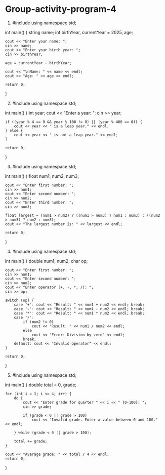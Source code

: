 # Group-activity-program-4

1. #include <iostream>
using namespace std;

int main() {
    string name;
    int birthYear, currentYear = 2025, age;

    cout << "Enter your name: ";
    cin >> name;
    cout << "Enter your birth year: ";
    cin >> birthYear;

    age = currentYear - birthYear;

    cout << "\nName: " << name << endl;
    cout << "Age: " << age << endl;

    return 0;
}

2. #include <iostream>
using namespace std;

int main() {
    int year;
    cout << "Enter a year: ";
    cin >> year;

    if ((year % 4 == 0 && year % 100 != 0) || (year % 400 == 0)) {
        cout << year << " is a leap year." << endl;
    } else {
        cout << year << " is not a leap year." << endl;
    }

    return 0;
}

3. #include <iostream>
using namespace std;

int main() {
    float num1, num2, num3;

    cout << "Enter first number: ";
    cin >> num1;
    cout << "Enter second number: ";
    cin >> num2;
    cout << "Enter third number: ";
    cin >> num3;

    float largest = (num1 > num2) ? ((num1 > num3) ? num1 : num3) : ((num2 > num3) ? num2 : num3);
    cout << "The largest number is: " << largest << endl;

    return 0;
}

4. #include <iostream>
using namespace std;

int main() {
    double num1, num2;
    char op;
    
    cout << "Enter first number: ";
    cin >> num1;
    cout << "Enter second number: ";
    cin >> num2;
    cout << "Enter operator (+, -, *, /): ";
    cin >> op;

    switch (op) {
        case '+': cout << "Result: " << num1 + num2 << endl; break;
        case '-': cout << "Result: " << num1 - num2 << endl; break;
        case '*': cout << "Result: " << num1 * num2 << endl; break;
        case '/': 
            if (num2 != 0) 
                cout << "Result: " << num1 / num2 << endl;
            else 
                cout << "Error: Division by zero" << endl;
            break;
        default: cout << "Invalid operator" << endl;
    }

    return 0;
}

5. #include <iostream>
using namespace std;

int main() {
    double total = 0, grade;
    
    for (int i = 1; i <= 4; i++) {
        do {
            cout << "Enter grade for quarter " << i << " (0-100): ";
            cin >> grade;

            if (grade < 0 || grade > 100)
                cout << "Invalid grade. Enter a value between 0 and 100." << endl;

        } while (grade < 0 || grade > 100);

        total += grade;
    }

    cout << "Average grade: " << total / 4 << endl;
    return 0;
}
